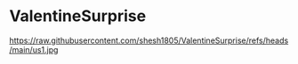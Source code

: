 # ValentineSurprise
https://raw.githubusercontent.com/shesh1805/ValentineSurprise/refs/heads/main/us1.jpg
